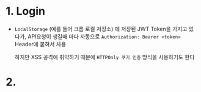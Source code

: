 # 1. Login

- `LocalStorage` (예를 들어 크롬 로컬 저장소) 에 저장된 JWT Token을 가지고 있다가, API요청이 생길때 마다 자동으로 `Authorization: Bearer <token>` Header에 붙혀서 사용

    하지만 XSS 공격에 취약하기 때문에 `HTTPOnly 쿠기 인증` 방식을 사용하기도 한다

# 2. 